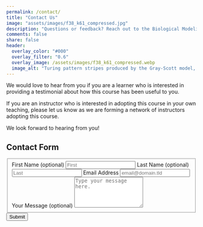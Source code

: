 ```yaml
---
permalink: /contact/
title: "Contact Us"
image: "assets/images/f38_k61_compressed.jpg"
description: "Questions or feedback? Reach out to the Biological Modeling team by email or social media, and we'll get back to you promptly."
comments: false
share: false
header:
  overlay_color: "#000"
  overlay_filter: "0.6"
  overlay_image: /assets/images/f38_k61_compressed.webp
  image_alt: "Turing pattern stripes produced by the Gray-Scott model, a coarse-grained predator-prey reaction-diffusion system."
---
```


We would love to hear from you if you are a learner who is interested in providing a testimonial about how this course has been useful to you.

If you are an instructor who is interested in adopting this course in your own teaching, please let us know as we are forming a network of instructors adopting this course.

We look forward to hearing from you!

## Contact Form

<form id="fs-frm" name="simple-contact-form" accept-charset="utf-8" action="https://formspree.io/mwkrayyn" method="post">
  <fieldset id="fs-frm-inputs">
    <label for="full-name">First Name (optional)</label>
    <input type="text" name="name" id="first-name" placeholder="First">
    <label for="full-name">Last Name (optional)</label>
    <input type="text" name="name" id="last-name" placeholder="Last">
    <label for="email-address">Email Address</label>
    <input type="email" name="_replyto" id="email-address" placeholder="email@domain.tld" required="">
    <label for="message">Your Message (optional)</label>
    <textarea rows="5" name="message" id="message" placeholder="Type your message here."></textarea>
    <input type="hidden" name="_subject" id="email-subject" value="Contact Form Submission">
  </fieldset>
  <input type="submit" value="Submit">
</form>
